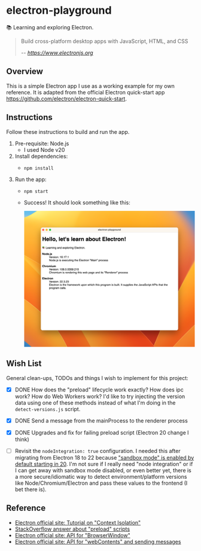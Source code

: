 # electron-playground

📚 Learning and exploring Electron.

> Build cross-platform desktop apps with JavaScript, HTML, and CSS
>
> -- <cite>https://www.electronjs.org</cite>


## Overview

This is a simple Electron app I use as a working example for my own reference. It is adapted from the official Electron
quick-start app <https://github.com/electron/electron-quick-start>.


## Instructions

Follow these instructions to build and run the app.

1. Pre-requisite: Node.js
   * I used Node v20
2. Install dependencies:
   * ```shell
     npm install
     ```
3. Run the app:
   * ```shell
     npm start
     ```
   * Success! It should look something like this:

     ![screenshot](screenshot.png)


## Wish List

General clean-ups, TODOs and things I wish to implement for this project:

* [x] DONE How does the "preload" lifecycle work exactly? How does ipc work? How do Web Workers work? I'd like to try injecting
  the version data using one of these methods instead of what I'm doing in the `detect-versions.js` script.  
* [x] DONE Send a message from the mainProcess to the renderer process
* [x] DONE Upgrades and fix for failing preload script (Electron 20 change I think)
* [ ] Revisit the `nodeIntegration: true` configuration. I needed this after migrating from Electron 18 to 22 because
  ["sandbox mode" is enabled by default starting in 20](https://www.electronjs.org/docs/latest/tutorial/sandbox). I'm not
  sure if I really need "node integration" or if I can get away with sandbox mode disabled, or even better yet, there is
  a more secure/idiomatic way to detect environment/platform versions like Node/Chromium/Electron and pass these values
  to the frontend (I bet there is).


## Reference

* [Electron official site: Tutorial on "Context Isolation"](https://www.electronjs.org/docs/tutorial/context-isolation)
* [StackOverflow answer about "preload" scripts](https://stackoverflow.com/a/59814127)
* [Electron official site: API for "BrowserWindow"](https://www.electronjs.org/docs/api/browser-window)
* [Electron official site: API for "webContents" and sending messages](https://www.electronjs.org/docs/api/web-contents#contentssendchannel-args)
